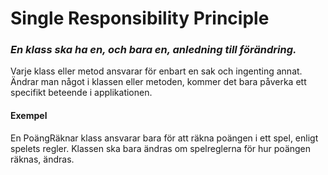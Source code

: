 ﻿# Single Responsibility Principle

### *En klass ska ha en, och bara en, anledning till förändring.*

Varje klass eller metod ansvarar för enbart en sak och ingenting annat.<br/>
Ändrar man något i klassen eller metoden, kommer det bara påverka ett specifikt beteende i applikationen.

#### Exempel
En PoängRäknar klass ansvarar bara för att räkna poängen i ett spel, enligt spelets regler.
Klassen ska bara ändras om spelreglerna för hur poängen räknas, ändras.